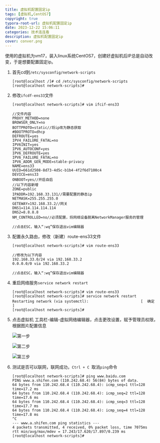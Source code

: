 ```yaml
---
title: 虚拟机配置固定ip
tags: [虚拟机,CentOS7]
copyright: true
typora-root-url: 虚拟机配置固定ip
date: 2023-12-22 15:06:11
categories: 技术连连看
description: 虚拟机配置固定ip
cover: conver.png
---
```


 

​    使用的虚拟机为vm17，装入linux系统CentOS7，创建好虚拟机后IP总是自动改变，于是想要配置固定ip。

1. 首先cd到`/etc/sysconfig/network-scripts`

   ~~~
   [root@localhost /]# cd /etc/sysconfig/network-scripts
   [root@localhost network-scripts]# 
   ~~~

2. 修改`ifcdf-ens33`文件

   ```
   [root@localhost network-scripts]# vim ifcif-ens33
   
   //文件内容
   PROXY_METHOD=none
   BROWSER_ONLY=no
   BOTTPROTO=static//将ip改为静态获取
   #BOOTPROTO=dhcp
   DEFROUTE=yes
   IPV4_FAILURE_FATAL=no
   IPV6INIT=yes
   IPV6_AUTOCONF=yes
   IPV6_DEFROUTE=yes
   IPV6_FAILURE_FATAL=no
   IPV6_ADDR_GEN_MODE=stable-privacy
   NAME=ens33
   UUID=661d2508-8d73-4d5c-b1b4-4f2f6d7100c4
   DEVICE=ens33
   ONBOOT=yes//开启自启
   //以下内容新增
   ZONE=public
   IPADDR=192.168.33.131//需要配置的静态ip
   NETMASK=255.255.255.0
   GETEWAY=192.168.33.2//网关
   DNS1=114.114.114.114
   DNS2=8.8.8.8
   NM_CONTROLLED=no//必须配置，将网络设备脱离NetworkManager服务的管理
   
   //点击ESC，输入“:wq”保存退出vim编辑器
   ```

   

3. 配置永久路由，修改（新建）route-ens33文件

   ~~~
   [root@localhost network-scripts]# vim route-ens33
   
   //修改为以下内容
   192.168.33.0/24 via 192.168.33.2
   0.0.0.0/0 via 192.168.33.2
   
   //点击ESC，输入“:wq”保存退出vim编辑器
   ~~~

4. 重启网络服务`service network restart`

   ~~~
   [root@localhost network-scripts]# vim route-ens33
   [root@localhost network-scripts]# service network restart
   Restarting network (via systemctl):                        [  确定  ]
   [root@localhost network-scripts]# 
   ~~~

   

5. 点击虚拟机 工具栏-编辑-虚拟网络编辑器，点击更改设置，赋予管理员权限，根据图片配置信息

   ![第一步](第一步.png)

   ![第二步](第二步.png)

   ![第三步](第三步.png)

6. 测试是否可以联网，联网成功，`Ctrl + C `取消`ping`命令

   ~~~
   [root@localhost network-scripts]# ping www.baidu.com
   PING www.a.shifen.com (110.242.68.4) 56(84) bytes of data.
   64 bytes from 110.242.68.4 (110.242.68.4): icmp_seq=1 ttl=128 time=17.2 ms
   64 bytes from 110.242.68.4 (110.242.68.4): icmp_seq=2 ttl=128 time=17.6 ms
   64 bytes from 110.242.68.4 (110.242.68.4): icmp_seq=3 ttl=128 time=17.7 ms
   64 bytes from 110.242.68.4 (110.242.68.4): icmp_seq=4 ttl=128 time=17.8 ms
   ^C
   --- www.a.shifen.com ping statistics ---
   4 packets transmitted, 4 received, 0% packet loss, time 7075ms
   rtt min/avg/max/mdev = 17.243/17.620/17.897/0.239 ms
   [root@localhost network-scripts]# 
   ~~~

   

   
